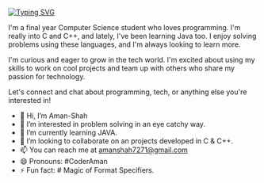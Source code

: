 [![Typing SVG](https://readme-typing-svg.demolab.com?font=Algerian&weight=500&size=30&duration=3000&pause=900&color=F7F7F7&vCenter=true&random=false&width=600&height=55&lines=Welcome+To+Aman's+GitHub+Profile+🙏🏻;Here+You+Can+See+Some;Common+Projects+in++Unique+Way%F0%9F%98%8A;Thank+You+!!+👋🏻)](https://git.io/typing-svg)

I'm a final year Computer Science student who loves programming. I'm really into C and C++, and lately, I've been learning Java too. I enjoy solving problems using these languages, and I'm always looking to learn more.

I'm curious and eager to grow in the tech world. I'm excited about using my skills to work on cool projects and team up with others who share my passion for technology.

Let's connect and chat about programming, tech, or anything else you're interested in!

- 👋 Hi, I’m Aman-Shah
- 👀 I’m interested in problem solving in an eye catchy way. 
- 🌱 I’m currently learning JAVA.
- 💞️ I’m looking to collaborate on an projects developed in C & C++.
- 📫 You can reach me at amanshah7271@gmail.com
- 😄 Pronouns: #CoderAman
- ⚡ Fun fact: # Magic of Format Specifiers.

<!---
Aman-5hah/Aman-5hah is a ✨ special ✨ repository because its `README.md` (this file) appears on your GitHub profile.
You can click the Preview link to take a look at your changes.
--->

